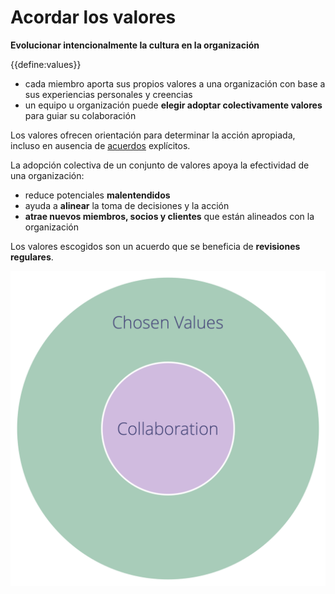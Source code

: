 # Acordar los valores

<summary>
<strong>Evolucionar intencionalmente la cultura en la organización</strong>
</summary>

{{define:values}}

- cada miembro aporta sus propios valores a una organización con base a sus experiencias personales y creencias
- un equipo u organización puede **elegir adoptar colectivamente valores** para guiar su colaboración

Los valores ofrecen orientación para determinar la acción apropiada, incluso en ausencia de [acuerdos](glossary:agreement) explícitos.

La adopción colectiva de un conjunto de valores apoya la efectividad de una organización:

- reduce potenciales **malentendidos**
- ayuda a **alinear** la toma de decisiones y la acción
- **atrae nuevos miembros, socios y clientes** que están alineados con la organización

Los valores escogidos son un acuerdo que se beneficia de **revisiones regulares**.

![Los valores elegidos definen restricciones para la colaboración](img/collaboration-values/chosen-values.png)
